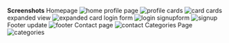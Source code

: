 **Screenshots** 
Homepage
![home](https://github.com/user-attachments/assets/07cf8588-4a20-4193-95ce-c19273416ca6)
profile page
![profile](https://github.com/user-attachments/assets/dc2ac413-255a-4312-bc10-70bc07c44a48)
cards
![card](https://github.com/user-attachments/assets/9f5d2e77-cbcf-45e6-8b5f-33db50c4c465)
cards expanded view
![expanded card](https://github.com/user-attachments/assets/7d7c3923-ec6b-4975-97ec-b38a98b9f67f)
login form
![login](https://github.com/user-attachments/assets/ebdb9054-b105-4077-9840-b8650f181487)
signupform
![signup](https://github.com/user-attachments/assets/c4f10ed1-9e4f-4aa5-b205-49afa3d18b98)
Footer update
![footer](https://github.com/user-attachments/assets/31b53d1b-c40d-4c4c-9a91-afe551e471bb)
Contact page
![contact](https://github.com/user-attachments/assets/81bd3e96-febe-4c2d-a0b6-f79d4bc00293)
Categories Page
![categories](https://github.com/user-attachments/assets/be8e4fe1-3773-4046-9614-2e633dc873d4)





